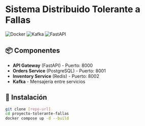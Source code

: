 # Sistema Distribuido Tolerante a Fallas

![Docker](https://img.shields.io/badge/Docker-2CA5E0?style=flat&logo=docker&logoColor=white)
![Kafka](https://img.shields.io/badge/Apache_Kafka-231F20?style=flat&logo=apache-kafka&logoColor=white)
![FastAPI](https://img.shields.io/badge/FastAPI-009688?style=flat&logo=fastapi&logoColor=white)

## 📦 Componentes
- **API Gateway** (FastAPI) - Puerto: 8000
- **Orders Service** (PostgreSQL) - Puerto: 8001
- **Inventory Service** (Redis) - Puerto: 8002
- **Kafka** - Mensajería entre servicios

## 🚀 Instalación
```bash
git clone [repo-url]
cd proyecto-tolerante-fallas
docker compose up -d --build
